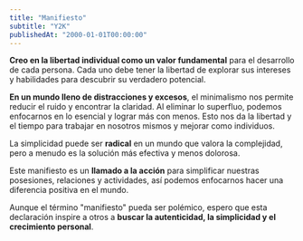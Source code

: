 ```yaml
---
title: "Manifiesto"
subtitle: "Y2K"
publishedAt: "2000-01-01T00:00:00"
---
```


**Creo en la libertad individual como un valor fundamental** para el desarrollo de cada persona. Cada uno debe tener la libertad de explorar sus intereses y habilidades para descubrir su verdadero potencial.

**En un mundo lleno de distracciones y excesos**, el minimalismo nos permite reducir el ruido y encontrar la claridad. Al eliminar lo superfluo, podemos enfocarnos en lo esencial y lograr más con menos. Esto nos da la libertad y el tiempo para trabajar en nosotros mismos y mejorar como individuos.

La simplicidad puede ser **radical** en un mundo que valora la complejidad, pero a menudo es la solución más efectiva y menos dolorosa.

Este manifiesto es un **llamado a la acción** para simplificar nuestras posesiones, relaciones y actividades, así podemos enfocarnos hacer una diferencia positiva en el mundo.

Aunque el término "manifiesto" pueda ser polémico, espero que esta declaración inspire a otros a **buscar la autenticidad, la simplicidad y el crecimiento personal**.
